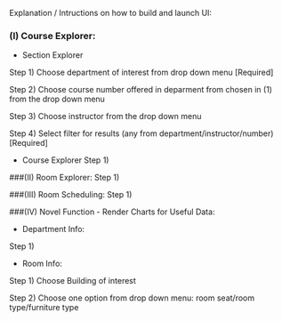 Explanation / Intructions on how to build and launch UI:
### (I) Course Explorer:

- Section Explorer

Step 1)  Choose department of interest from drop down menu [Required]

Step 2)  Choose course number offered in deparment from chosen in (1) from the drop down menu

Step 3)  Choose instructor from the drop down menu

Step 4)  Select filter for results (any from department/instructor/number) [Required]

- Course Explorer
Step 1)



###(II)  Room Explorer:
Step 1)


###(III) Room Scheduling:
Step 1)


###(IV) Novel Function - Render Charts for Useful Data:

- Department Info:

Step 1)

- Room Info:

Step 1)  Choose Building of interest

Step 2)  Choose one option from drop down menu:  room seat/room type/furniture type
